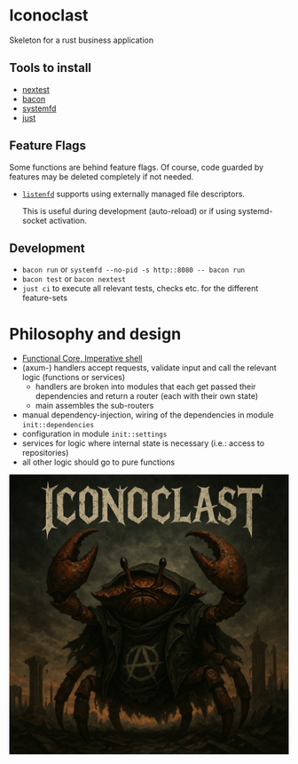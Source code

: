 # Iconoclast

Skeleton for a rust business application

## Tools to install

- [nextest](https://nexte.st/)
- [bacon](https://dystroy.org/bacon/)
- [systemfd](https://github.com/mitsuhiko/systemfd)
- [just](https://just.systems/)

## Feature Flags

Some functions are behind feature flags. Of course, code guarded by features may be deleted
completely if not needed.

- [`listenfd`](https://github.com/mitsuhiko/listenfd?tab=readme-ov-file#listenfd) supports using
  externally managed file descriptors.

  This is useful during development (auto-reload) or if using systemd-socket activation.

## Development

- `bacon run` or `systemfd --no-pid -s http::8080 -- bacon run`
- `bacon test` or `bacon nextest`
- `just ci` to execute all relevant tests, checks etc. for the different feature-sets

# Philosophy and design

- [Functional Core, Imperative shell](https://kennethlange.com/functional-core-imperative-shell/)
- (axum-) handlers accept requests, validate input and call the relevant logic (functions or services)
    - handlers are broken into modules that each get passed their dependencies and return a router (each with their own
      state)
    - main assembles the sub-routers
- manual dependency-injection, wiring of the dependencies in module `init::dependencies`
- configuration in module `init::settings`
- services for logic where internal state is necessary (i.e.: access to repositories)
- all other logic should go to pure functions

![Iconoclast](./doc/iconoclast.png)

